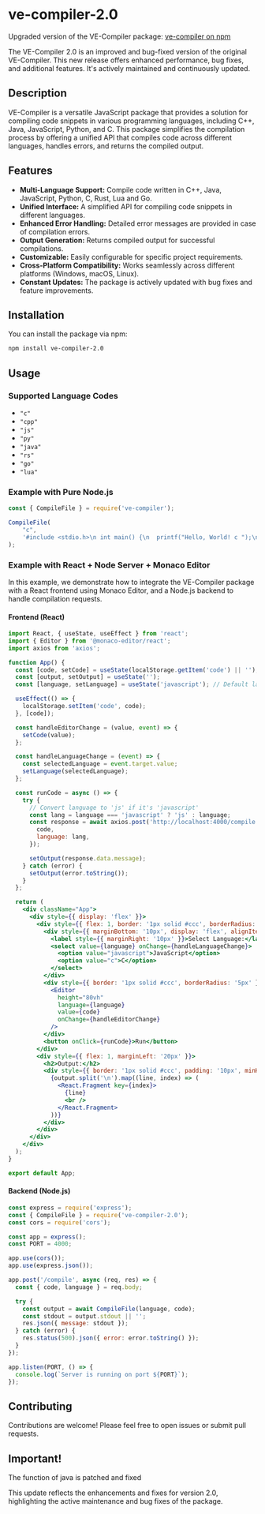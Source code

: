 # ve-compiler-2.0

Upgraded version of the VE-Compiler package: [ve-compiler on npm](https://www.npmjs.com/package/ve-compiler)

The VE-Compiler 2.0 is an improved and bug-fixed version of the original VE-Compiler. This new release offers enhanced performance, bug fixes, and additional features. It's actively maintained and continuously updated.

## Description

VE-Compiler is a versatile JavaScript package that provides a solution for compiling code snippets in various programming languages, including C++, Java, JavaScript, Python, and C. This package simplifies the compilation process by offering a unified API that compiles code across different languages, handles errors, and returns the compiled output.

## Features

- **Multi-Language Support:** Compile code written in C++, Java, JavaScript, Python, C, Rust, Lua and Go.
- **Unified Interface:** A simplified API for compiling code snippets in different languages.
- **Enhanced Error Handling:** Detailed error messages are provided in case of compilation errors.
- **Output Generation:** Returns compiled output for successful compilations.
- **Customizable:** Easily configurable for specific project requirements.
- **Cross-Platform Compatibility:** Works seamlessly across different platforms (Windows, macOS, Linux).
- **Constant Updates:** The package is actively updated with bug fixes and feature improvements.

## Installation

You can install the package via npm:

```bash
npm install ve-compiler-2.0
```

## Usage

### Supported Language Codes
- `"c"`
- `"cpp"`
- `"js"`
- `"py"`
- `"java"`
- `"rs"`
- `"go"`
- `"lua"`

### Example with Pure Node.js

```javascript
const { CompileFile } = require('ve-compiler');

CompileFile(
    "c",
    '#include <stdio.h>\n int main() {\n  printf("Hello, World! c ");\n  return 0;\n}'
);
```

### Example with React + Node Server + Monaco Editor

In this example, we demonstrate how to integrate the VE-Compiler package with a React frontend using Monaco Editor, and a Node.js backend to handle compilation requests.

#### Frontend (React)

```jsx
import React, { useState, useEffect } from 'react';
import { Editor } from '@monaco-editor/react';
import axios from 'axios';

function App() {
  const [code, setCode] = useState(localStorage.getItem('code') || '');
  const [output, setOutput] = useState('');
  const [language, setLanguage] = useState('javascript'); // Default language

  useEffect(() => {
    localStorage.setItem('code', code);
  }, [code]);

  const handleEditorChange = (value, event) => {
    setCode(value);
  };

  const handleLanguageChange = (event) => {
    const selectedLanguage = event.target.value;
    setLanguage(selectedLanguage);
  };

  const runCode = async () => {
    try {
      // Convert language to 'js' if it's 'javascript'
      const lang = language === 'javascript' ? 'js' : language;
      const response = await axios.post('http://localhost:4000/compile', {
        code,
        language: lang,
      });

      setOutput(response.data.message);
    } catch (error) {
      setOutput(error.toString());
    }
  };

  return (
    <div className="App">
      <div style={{ display: 'flex' }}>
        <div style={{ flex: 1, border: '1px solid #ccc', borderRadius: '5px', padding: '10px' }}>
          <div style={{ marginBottom: '10px', display: 'flex', alignItems: 'center' }}>
            <label style={{ marginRight: '10px' }}>Select Language:</label>
            <select value={language} onChange={handleLanguageChange}>
              <option value="javascript">JavaScript</option>
              <option value="c">C</option>
            </select>
          </div>
          <div style={{ border: '1px solid #ccc', borderRadius: '5px' }}>
            <Editor
              height="80vh"
              language={language}
              value={code}
              onChange={handleEditorChange}
            />
          </div>
          <button onClick={runCode}>Run</button>
        </div>
        <div style={{ flex: 1, marginLeft: '20px' }}>
          <h2>Output:</h2>
          <div style={{ border: '1px solid #ccc', padding: '10px', minHeight: '80vh' }}>
            {output.split('\n').map((line, index) => (
              <React.Fragment key={index}>
                {line}
                <br />
              </React.Fragment>
            ))}
          </div>
        </div>
      </div>
    </div>
  );
}

export default App;
```

#### Backend (Node.js)

```javascript
const express = require('express');
const { CompileFile } = require('ve-compiler-2.0');
const cors = require('cors');

const app = express();
const PORT = 4000;

app.use(cors());
app.use(express.json());

app.post('/compile', async (req, res) => {
  const { code, language } = req.body;

  try {
    const output = await CompileFile(language, code);
    const stdout = output.stdout || '';
    res.json({ message: stdout });
  } catch (error) {
    res.status(500).json({ error: error.toString() });
  }
});

app.listen(PORT, () => {
  console.log(`Server is running on port ${PORT}`);
});
```

## Contributing

Contributions are welcome! Please feel free to open issues or submit pull requests.

## Important!

The function of java is patched and fixed

This update reflects the enhancements and fixes for version 2.0, highlighting the active maintenance and bug fixes of the package.